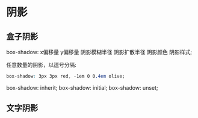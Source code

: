 # 阴影

## 盒子阴影
box-shadow: x偏移量 y偏移量 阴影模糊半径 阴影扩散半径 阴影颜色 阴影样式;

任意数量的阴影，以逗号分隔:

``` css
box-shadow: 3px 3px red, -1em 0 0.4em olive;
```

box-shadow: inherit; box-shadow: initial; box-shadow: unset;

## 文字阴影
